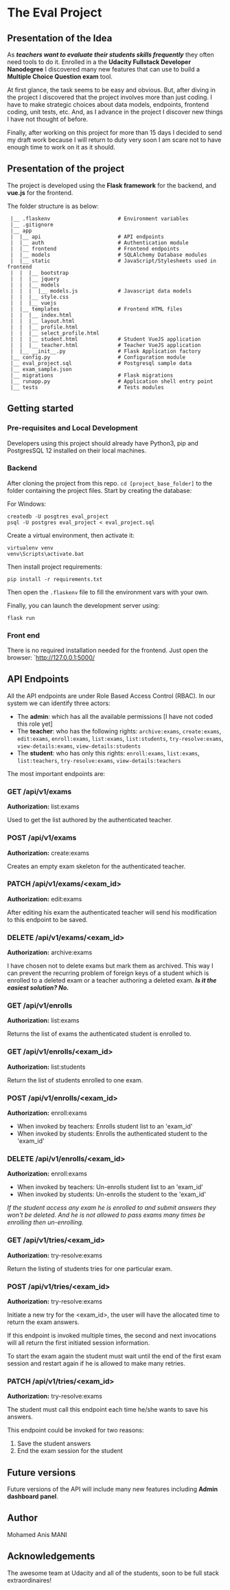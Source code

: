 # The Eval Project


## Presentation of the Idea

As ***teachers want to evaluate their students skills frequently*** they often 
need tools to do it. Enrolled in a the **Udacity Fullstack Developer Nanodegree** 
I discovered many new features that can use to build a **Multiple Choice Question 
exam** tool.

At first glance, the task seems to be easy and obvious. But, after diving in 
the project I discovered that the project involves more than just coding. 
I have to make strategic choices about data models, endpoints, frontend 
coding, unit tests, etc. And, as I advance in the project I discover new 
things I have not thought of before.

Finally, after working on this project for more than 15 days I decided to 
send my draft work because I will return to duty very soon I am scare not to 
have enough time to work on it as it should.


## Presentation of the project

The project is developed using the **Flask framework** for the backend, and 
**vue.js** for the frontend. 

The folder structure is as below:

```
 |__ .flaskenv                      # Environment variables
 |__ .gitignore
 |__ app
 |  |__ api                         # API endpoints
 |  |__ auth                        # Authentication module
 |  |__ frontend                    # Frontend endpoints
 |  |__ models                      # SQLAlchemy Database modules
 |  |__ static                      # JavaScript/Stylesheets used in frontend
 |  |  |__ bootstrap
 |  |  |__ jquery
 |  |  |__ models
 |  |  |  |__ models.js             # Javascript data models
 |  |  |__ style.css
 |  |  |__ vuejs
 |  |__ templates                   # Frontend HTML files
 |  |  |__ index.html
 |  |  |__ layout.html
 |  |  |__ profile.html
 |  |  |__ select_profile.html
 |  |  |__ student.html             # Student VueJS application
 |  |  |__ teacher.html             # Teacher VueJS application
 |  |__ __init__.py                 # Flask Application factory
 |__ config.py                      # Configuration module
 |__ eval_project.sql               # Postgresql sample data
 |__ exam_sample.json
 |__ migrations                     # Flask migrations
 |__ runapp.py                      # Application shell entry point
 |__ tests                          # Tests modules
```


## Getting started

### Pre-requisites and Local Development 

Developers using this project should already have Python3, pip and PostgresSQL 
12 installed on their local machines.

### Backend

After cloning the project from this repo. `cd [project_base_folder]` to the 
folder containing the project files. Start by creating the database:

For Windows:
```commandline
createdb -U posgtres eval_project
psql -U postgres eval_project < eval_project.sql
```

Create a virtual environment, then activate it:
```commandline
virtualenv venv
venv\Scripts\activate.bat
```

Then install project requirements:
```commandline
pip install -r requirements.txt
```

Then open the `.flaskenv` file to fill the environment vars with your own.

Finally, you can launch the development server using:
```commandline
flask run
```

### Front end

There is no required installation needed for the frontend. Just open the 
browser: `http://127.0.0.1:5000/


## API Endpoints

All the API endpoints are under Role Based Access Control (RBAC). In our system
we can identify three actors:

- The **admin**: which has all the available permissions \[I have not coded this 
role yet\]
- The **teacher**: who has the following rights: `archive:exams`, `create:exams`, 
`edit:exams`, `enroll:exams`, `list:exams`, `list:students`, `try-resolve:exams`, 
`view-details:exams`, `view-details:students`
- The **student**: who has only this rights: `enroll:exams`, `list:exams`, 
`list:teachers`, `try-resolve:exams`, `view-details:teachers`
 
The most important endpoints are:

### GET /api/v1/exams

**Authorization:** list:exams

Used to get the list authored by the authenticated teacher.

### POST /api/v1/exams

**Authorization:** create:exams

Creates an empty exam skeleton for the authenticated teacher.

### PATCH /api/v1/exams/<exam_id>

**Authorization:** edit:exams

After editing his exam the authenticated teacher will send his modification to 
this endpoint to be saved.

### DELETE /api/v1/exams/<exam_id>

**Authorization:** archive:exams

I have chosen not to delete exams but mark them as archived. This way I can
prevent the recurring problem of foreign keys of a student which is enrolled to
a deleted exam or a teacher authoring a deleted exam. ***Is it the 
easiest solution? No.***

### GET /api/v1/enrolls

**Authorization:** list:exams

Returns the list of exams the authenticated student is enrolled to.

### GET /api/v1/enrolls/<exam_id>

**Authorization:** list:students

Return the list of students enrolled to one exam.

### POST /api/v1/enrolls/<exam_id>

**Authorization:** enroll:exams

- When invoked by teachers: Enrolls student list to an 'exam_id'
- When invoked by students: Enrolls the authenticated student to the 'exam_id'

### DELETE /api/v1/enrolls/<exam_id>

**Authorization:** enroll:exams

- When invoked by teachers: Un-enrolls student list to an 'exam_id'
- When invoked by students: Un-enrolls the student to the 'exam_id'

_If the student access any exam he is enrolled to and submit answers they won't
be deleted. And he is not allowed to pass exams many times be enrolling then
un-enrolling._

### GET  /api/v1/tries/<exam_id>

**Authorization:** try-resolve:exams

Return the listing of students tries for one particular exam.

### POST /api/v1/tries/<exam_id>

**Authorization:** try-resolve:exams

Initiate a new try for the <exam_id>, the user will have the allocated time to 
return the exam answers.

If this endpoint is invoked multiple times, the second and next invocations
will all return the first initiated session information.

To start the exam again the student must wait until the end of the first exam
session and restart again if he is allowed to make many retries.

### PATCH /api/v1/tries/<exam_id>

**Authorization:** try-resolve:exams

The student must call this endpoint each time he/she wants to save his answers.

This endpoint could be invoked for two reasons:

1. Save the student answers
2. End the exam session for the student


## Future versions

Future versions of the API will include many new features including **Admin 
dashboard panel**.

## Author

Mohamed Anis MANI

## Acknowledgements 

The awesome team at Udacity and all of the students, soon to be full stack extraordinaires! 

  
